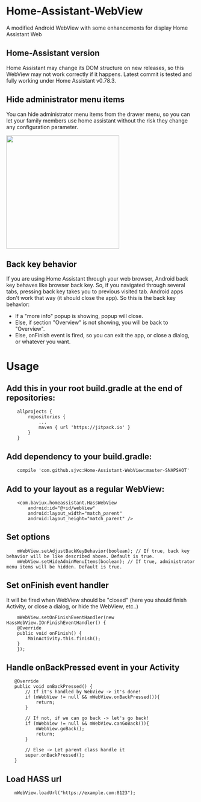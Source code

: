 # Home-Assistant-WebView
A modified Android WebView with some enhancements for display Home Assistant Web

## Home-Assistant version
Home Assistant may change its DOM structure on new releases, so this WebView may not work correctly if it happens. 
Latest commit is tested and fully working under Home Assistant v0.78.3.

## Hide administrator menu items
You can hide administrator menu items from the drawer menu, so you can let your family members use home assistant without the risk they change any configuration parameter.

<img src="https://github.com/sjvc/Home-Assistant-Launcher/blob/master/screenshots/no-admin-drawer.png?raw=true" width="300" />

## Back key behavior
If you are using Home Assistant through your web browser, Android back key behaves like browser back key. So, if you navigated through several tabs, pressing back key takes you to previous visited tab. Android apps don't work that way (it should close the app). So this is the back key behavior:

- If a "more info" popup is showing, popup will close.
- Else, if section "Overview" is not showing, you will be back to "Overview".
- Else, onFinish event is fired, so you can exit the app, or close a dialog, or whatever you want.

# Usage
## Add this in your root build.gradle at the end of repositories:
```
	allprojects {
		repositories {
			...
			maven { url 'https://jitpack.io' }
		}
	}
```

## Add dependency to your build.gradle:
```
    compile 'com.github.sjvc:Home-Assistant-WebView:master-SNAPSHOT'
```

## Add to your layout as a regular WebView:
```
    <com.baviux.homeassistant.HassWebView
        android:id="@+id/webView"
        android:layout_width="match_parent"
        android:layout_height="match_parent" />
```
## Set options
```
    mWebView.setAdjustBackKeyBehavior(boolean); // If true, back key behavior will be like described above. Default is true.
    mWebView.setHideAdminMenuItems(boolean); // If true, administrator menu items will be hidden. Default is true.
```
## Set onFinish event handler
It will be fired when WebView should be "closed" (here you should finish Activity, or close a dialog, or hide the WebView, etc..)
```
    mWebView.setOnFinishEventHandler(new HassWebView.IOnFinishEventHandler() {
	@Override
	public void onFinish() {
	    MainActivity.this.finish();
	}
    });
 ```
 ## Handle onBackPressed event in your Activity
 ```
    @Override
    public void onBackPressed() {
        // If it's handled by WebView -> it's done!
        if (mWebView != null && mWebView.onBackPressed()){
            return;
        }

        // If not, if we can go back -> let's go back!
        if (mWebView != null && mWebView.canGoBack()){
            mWebView.goBack();
            return;
        }

        // Else -> Let parent class handle it
        super.onBackPressed();
    }
 ```
 ## Load HASS url
 ```
    mWebView.loadUrl("https://example.com:8123");
 ```
